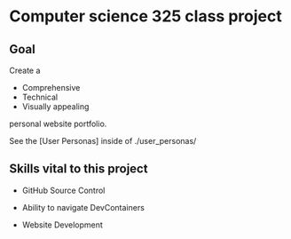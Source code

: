 # Computer science 325 class project

## Goal

Create a

+ Comprehensive
+ Technical
+ Visually appealing

personal website portfolio.

See the [User Personas] inside of ./user_personas/

## Skills vital to this project

+ GitHub Source Control

+ Ability to navigate DevContainers

+ Website Development